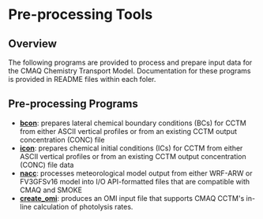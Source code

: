 Pre-processing Tools
========

## Overview
The following programs are provided to process and prepare input data for the CMAQ Chemistry Transport Model.  Documentation for these programs is provided in README files within each foler.  

## Pre-processing Programs
* **[bcon](bcon/README.md)**: prepares lateral chemical boundary conditions (BCs) for CCTM from either ASCII vertical profiles or from an existing CCTM output concentration (CONC) file
* **[icon](icon/README.md)**: prepares chemical initial conditions (ICs) for CCTM from either ASCII vertical profiles or from an existing CCTM output concentration (CONC) file
data
* **[nacc](nacc/README.md)**: processes meteorological model output from either WRF-ARW or FV3GFSv16 model into I/O API-formatted files that are compatible with CMAQ and SMOKE
* **[create_omi](create_omi/README.md)**: produces an OMI input file that supports CMAQ CCTM's in-line calculation of photolysis rates.
 
